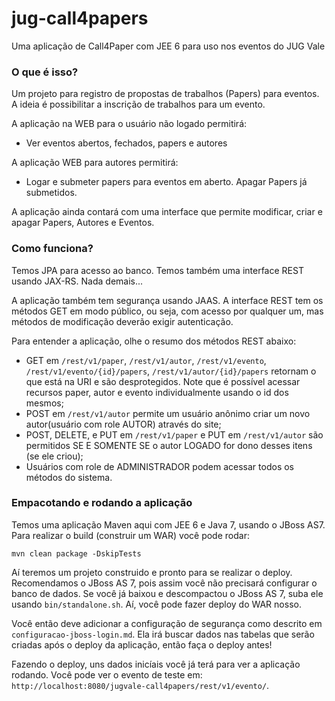 jug-call4papers
===============

Uma aplicação de Call4Paper com JEE 6 para uso nos eventos do JUG Vale

### O que é isso?

Um projeto para registro de propostas de trabalhos (Papers) para eventos. A ideia é possibilitar a inscrição de trabalhos para um evento.

A aplicação na WEB para o usuário não logado permitirá:

* Ver eventos abertos, fechados, papers e autores

A aplicação WEB para autores permitirá:

* Logar e submeter papers para eventos em aberto. Apagar Papers já submetidos.

A aplicação ainda contará com uma interface que permite modificar, criar e apagar Papers, Autores e Eventos. 


### Como funciona?

Temos JPA para acesso ao banco. Temos também uma interface REST usando JAX-RS. Nada demais...

A aplicação também tem segurança usando JAAS. A interface REST tem os métodos GET em modo público, ou seja, com acesso por qualquer um, mas métodos de modificação deverão exigir autenticação. 

Para entender a aplicação, olhe o resumo dos métodos REST abaixo:

* GET em `/rest/v1/paper`, `/rest/v1/autor`, `/rest/v1/evento`, `/rest/v1/evento/{id}/papers`, `/rest/v1/autor/{id}/papers` retornam o que está na URI e são desprotegidos. Note que é possível acessar recursos paper, autor e evento individualmente usando o id dos mesmos;
* POST em `/rest/v1/autor` permite um usuário anônimo criar um novo autor(usuário com role AUTOR) através do site;
* POST, DELETE, e PUT em `/rest/v1/paper` e PUT em `/rest/v1/autor` são permitidos SE E SOMENTE SE o autor LOGADO for dono desses itens (se ele criou);
* Usuários com role de ADMINISTRADOR podem acessar todos os métodos do sistema.

### Empacotando e rodando a aplicação

Temos uma aplicação Maven aqui com JEE 6 e Java 7, usando o JBoss AS7. Para realizar o build (construir um WAR) você pode rodar:

`mvn clean package -DskipTests`

Aí teremos um projeto construido e pronto para se realizar o deploy. Recomendamos o JBoss AS 7, pois assim você não precisará configurar o banco de dados.
Se você já baixou e descompactou o JBoss AS 7, suba ele usando `bin/standalone.sh`. Aí, você pode fazer deploy do WAR nosso. 

Você então deve adicionar a configuração de segurança como descrito em `configuracao-jboss-login.md`. Ela irá buscar dados nas tabelas que serão criadas após o deploy da aplicação, então faça o deploy antes!

Fazendo o deploy, uns dados inicíais você já terá para ver a aplicação rodando. Você pode ver o evento de teste em: `http://localhost:8080/jugvale-call4papers/rest/v1/evento/`.







